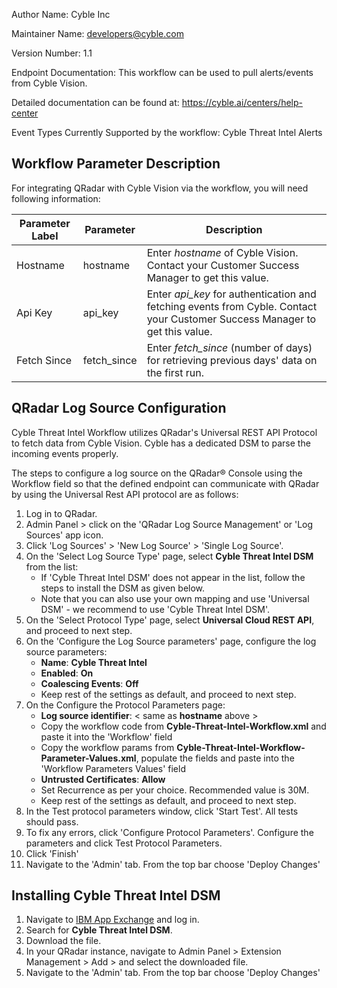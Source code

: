Author Name: Cyble Inc

Maintainer Name: developers@cyble.com

Version Number: 1.1

Endpoint Documentation: This workflow can be used to pull alerts/events from Cyble Vision.

Detailed documentation can be found at: https://cyble.ai/centers/help-center

Event Types Currently Supported by the workflow: Cyble Threat Intel Alerts

## Workflow Parameter Description

For integrating QRadar with Cyble Vision via the workflow, you will need following information:

| **Parameter Label** | **Parameter** | **Description**                                                                                                             |
|---------------------|---------------|-----------------------------------------------------------------------------------------------------------------------------|
| Hostname            | hostname      | Enter _hostname_ of Cyble Vision. Contact your Customer Success Manager to get this value.                                  |
| Api Key             | api_key       | Enter _api_key_ for authentication and fetching events from Cyble. Contact your Customer Success Manager to get this value. |
| Fetch Since         | fetch_since   | Enter _fetch_since_ (number of days) for retrieving previous days' data on the first run.                                   |

## QRadar Log Source Configuration

Cyble Threat Intel Workflow utilizes QRadar's Universal REST API Protocol to fetch data from Cyble Vision.
Cyble has a dedicated DSM to parse the incoming events properly.

The steps to configure a log source on the QRadar® Console using the Workflow field so that the defined endpoint can communicate with QRadar by using the Universal Rest API protocol are as follows:

1. Log in to QRadar.
2. Admin Panel > click on the 'QRadar Log Source Management' or 'Log Sources' app icon. 
3. Click 'Log Sources' > 'New Log Source' > 'Single Log Source'. 
4. On the 'Select Log Source Type' page, select __Cyble Threat Intel DSM__ from the list:
    - If 'Cyble Threat Intel DSM' does not appear in the list, follow the steps to install the DSM as given below.
    - Note that you can also use your own mapping and use 'Universal DSM' - we recommend to use 'Cyble Threat Intel DSM'.
5. On the 'Select Protocol Type' page, select __Universal Cloud REST API__, and proceed to next step. 
6. On the 'Configure the Log Source parameters' page, configure the log source parameters:
    - __Name__: __Cyble Threat Intel__
    - __Enabled__: __On__
    - __Coalescing Events__: __Off__
    - Keep rest of the settings as default, and proceed to next step.
7. On the Configure the Protocol Parameters page:
    - __Log source identifier__: < same as __hostname__ above >
    - Copy the workflow code from __Cyble-Threat-Intel-Workflow.xml__ and paste it into the 'Workflow' field
    - Copy the workflow params from __Cyble-Threat-Intel-Workflow-Parameter-Values.xml__, populate the fields and paste into the 'Workflow Parameters Values' field
    - __Untrusted Certificates__: __Allow__
    - Set Recurrence as per your choice. Recommended value is 30M.
    - Keep rest of the settings as default, and proceed to next step.
8. In the Test protocol parameters window, click 'Start Test'. All tests should pass.
9. To fix any errors, click 'Configure Protocol Parameters'. Configure the parameters and click Test Protocol Parameters. 
10. Click 'Finish'
11. Navigate to the 'Admin' tab. From the top bar choose 'Deploy Changes'


## Installing Cyble Threat Intel DSM

1. Navigate to [IBM App Exchange](https://exchange.xforce.ibmcloud.com/hub) and log in.
2. Search for __Cyble Threat Intel DSM__.
3. Download the file.
4. In your QRadar instance, navigate to Admin Panel > Extension Management > Add > and select the downloaded file.
5. Navigate to the 'Admin' tab. From the top bar choose 'Deploy Changes'